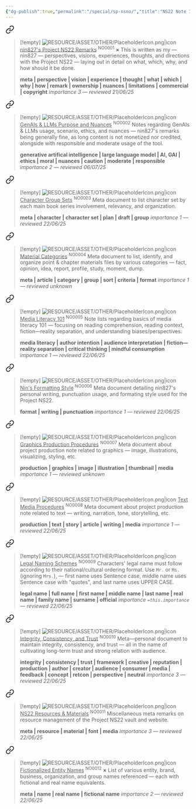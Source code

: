 ```yaml
---
{"dg-publish":true,"permalink":"/special/sp-nsno/","title":"NS22 Note Index","tags":["-special"]}
---
```



<div class="transclusion internal-embed is-loaded"><a class="markdown-embed-link" href="/material/note/no-0001/#profile" aria-label="Open link"><svg xmlns="http://www.w3.org/2000/svg" width="24" height="24" viewBox="0 0 24 24" fill="none" stroke="currentColor" stroke-width="2" stroke-linecap="round" stroke-linejoin="round" class="svg-icon lucide-link"><path d="M10 13a5 5 0 0 0 7.54.54l3-3a5 5 0 0 0-7.07-7.07l-1.72 1.71"></path><path d="M14 11a5 5 0 0 0-7.54-.54l-3 3a5 5 0 0 0 7.07 7.07l1.71-1.71"></path></svg></a><div class="markdown-embed">



>[!empty]
> ![RESOURCE/ASSET/OTHER/PlaceholderIcon.png|icon](/img/user/RESOURCE/ASSET/OTHER/PlaceholderIcon.png) <u class="title">nin827's Project NS22 Remarks</u> <sup class="title">NO0001</sup> <b class="title">×</b>
> This is written as my — nin827 — perspectives, visions, experiences, thoughts, and directions with the Project NS22 — laying out in detail on what, which, why, and how should it be done.
> 
> <b>meta | perspective | vision | experience | thought | what | which | why | how | remark | ownership | nuances | limitations | commercial | copyright</b>
> <i class="small">importance 3 — reviewed 21/06/25</i>

</div></div>


<div class="transclusion internal-embed is-loaded"><a class="markdown-embed-link" href="/material/note/no-0002/#profile" aria-label="Open link"><svg xmlns="http://www.w3.org/2000/svg" width="24" height="24" viewBox="0 0 24 24" fill="none" stroke="currentColor" stroke-width="2" stroke-linecap="round" stroke-linejoin="round" class="svg-icon lucide-link"><path d="M10 13a5 5 0 0 0 7.54.54l3-3a5 5 0 0 0-7.07-7.07l-1.72 1.71"></path><path d="M14 11a5 5 0 0 0-7.54-.54l-3 3a5 5 0 0 0 7.07 7.07l1.71-1.71"></path></svg></a><div class="markdown-embed">



>[!empty]
> ![RESOURCE/ASSET/OTHER/PlaceholderIcon.png|icon](/img/user/RESOURCE/ASSET/OTHER/PlaceholderIcon.png) <u class="title">GenAIs & LLMs Purpose and Nuances</u> <sup class="title">NO0002</sup> <b class="title"> </b>
> Notes regarding GenAIs & LLMs usage, scenario, ethics, and nuances — nin827's remarks being generally fine, as long content is not monetized nor credited, alongside with responsible and moderate usage of the tool.
> 
> <b>generative artifical intelligence | large language model | AI, GAI | ethics | moral | nuances | caution | moderate | responsible</b>
> <i class="small">importance 2 — reviewed 06/07/25</i>

</div></div>


<div class="transclusion internal-embed is-loaded"><a class="markdown-embed-link" href="/material/note/no-0003/#profile" aria-label="Open link"><svg xmlns="http://www.w3.org/2000/svg" width="24" height="24" viewBox="0 0 24 24" fill="none" stroke="currentColor" stroke-width="2" stroke-linecap="round" stroke-linejoin="round" class="svg-icon lucide-link"><path d="M10 13a5 5 0 0 0 7.54.54l3-3a5 5 0 0 0-7.07-7.07l-1.72 1.71"></path><path d="M14 11a5 5 0 0 0-7.54-.54l-3 3a5 5 0 0 0 7.07 7.07l1.71-1.71"></path></svg></a><div class="markdown-embed">



>[!empty]
> ![RESOURCE/ASSET/OTHER/PlaceholderIcon.png|icon](/img/user/RESOURCE/ASSET/OTHER/PlaceholderIcon.png) <u class="title">Character Group Sets</u> <sup class="title">NO0003</sup> <b class="title"> </b>
> Meta document to list character set by each main book series involvement, relevancy, and organization.
> 
> <b>meta | character | character set | plan | draft | group</b>
> <i class="small">importance 1 — reviewed 22/06/25</i>

</div></div>


<div class="transclusion internal-embed is-loaded"><a class="markdown-embed-link" href="/material/note/no-0004/#profile" aria-label="Open link"><svg xmlns="http://www.w3.org/2000/svg" width="24" height="24" viewBox="0 0 24 24" fill="none" stroke="currentColor" stroke-width="2" stroke-linecap="round" stroke-linejoin="round" class="svg-icon lucide-link"><path d="M10 13a5 5 0 0 0 7.54.54l3-3a5 5 0 0 0-7.07-7.07l-1.72 1.71"></path><path d="M14 11a5 5 0 0 0-7.54-.54l-3 3a5 5 0 0 0 7.07 7.07l1.71-1.71"></path></svg></a><div class="markdown-embed">



>[!empty]
> ![RESOURCE/ASSET/OTHER/PlaceholderIcon.png|icon](/img/user/RESOURCE/ASSET/OTHER/PlaceholderIcon.png) <u class="title">Material Categories</u> <sup class="title">NO0004</sup> <b class="title"> </b>
> Meta document to list, identify, and organize point & chapter materials files by various categories — fact, opinion, idea, report, profile, study, moment, dump.
> 
> <b>meta | article | category | group | sort | criteria | format</b>
> <i class="small">importance 1 — reviewed unknown</i>

</div></div>


<div class="transclusion internal-embed is-loaded"><a class="markdown-embed-link" href="/material/note/no-0005/#profile" aria-label="Open link"><svg xmlns="http://www.w3.org/2000/svg" width="24" height="24" viewBox="0 0 24 24" fill="none" stroke="currentColor" stroke-width="2" stroke-linecap="round" stroke-linejoin="round" class="svg-icon lucide-link"><path d="M10 13a5 5 0 0 0 7.54.54l3-3a5 5 0 0 0-7.07-7.07l-1.72 1.71"></path><path d="M14 11a5 5 0 0 0-7.54-.54l-3 3a5 5 0 0 0 7.07 7.07l1.71-1.71"></path></svg></a><div class="markdown-embed">



>[!empty]
> ![RESOURCE/ASSET/OTHER/PlaceholderIcon.png|icon](/img/user/RESOURCE/ASSET/OTHER/PlaceholderIcon.png) <u class="title">Media Literacy 101</u> <sup class="title">NO0005</sup> <b class="title"> </b>
> Note lists regarding basics of media literacy 101 — focusing on reading comprehension, reading context, fiction—reality separation, and understanding biases/perspectives.
> 
> <b>media literacy | author intention | audience interpretation | fiction—reality separation | critical thinking | mindful consumption</b>
> <i class="small">importance 1 — reviewed 22/06/25</i>

</div></div>


<div class="transclusion internal-embed is-loaded"><a class="markdown-embed-link" href="/material/note/no-0006/#profile" aria-label="Open link"><svg xmlns="http://www.w3.org/2000/svg" width="24" height="24" viewBox="0 0 24 24" fill="none" stroke="currentColor" stroke-width="2" stroke-linecap="round" stroke-linejoin="round" class="svg-icon lucide-link"><path d="M10 13a5 5 0 0 0 7.54.54l3-3a5 5 0 0 0-7.07-7.07l-1.72 1.71"></path><path d="M14 11a5 5 0 0 0-7.54-.54l-3 3a5 5 0 0 0 7.07 7.07l1.71-1.71"></path></svg></a><div class="markdown-embed">



>[!empty]
> ![RESOURCE/ASSET/OTHER/PlaceholderIcon.png|icon](/img/user/RESOURCE/ASSET/OTHER/PlaceholderIcon.png) <u class="title">Nin's Formatting Style</u> <sup class="title">NO0006</sup> <b class="title"> </b>
> Meta document detailing nin827's personal writing, punctuation usage, and formating style used for the Project NS22.
> 
> <b>format | writing | punctuation</b>
> <i class="small">importance 1 — reviewed 22/06/25</i>

</div></div>


<div class="transclusion internal-embed is-loaded"><a class="markdown-embed-link" href="/material/note/no-0007/#profile" aria-label="Open link"><svg xmlns="http://www.w3.org/2000/svg" width="24" height="24" viewBox="0 0 24 24" fill="none" stroke="currentColor" stroke-width="2" stroke-linecap="round" stroke-linejoin="round" class="svg-icon lucide-link"><path d="M10 13a5 5 0 0 0 7.54.54l3-3a5 5 0 0 0-7.07-7.07l-1.72 1.71"></path><path d="M14 11a5 5 0 0 0-7.54-.54l-3 3a5 5 0 0 0 7.07 7.07l1.71-1.71"></path></svg></a><div class="markdown-embed">



>[!empty]
> ![RESOURCE/ASSET/OTHER/PlaceholderIcon.png|icon](/img/user/RESOURCE/ASSET/OTHER/PlaceholderIcon.png) <u class="title">Graphics Production Procedures</u> <sup class="title">NO0007</sup> <b class="title"> </b>
> Meta document about project production note related to graphics — image, illustrations, visualizing, styling, etc.
> 
> <b>production | graphics | image | illustration | thumbnail | media</b>
> <i class="small">importance 1 — reviewed unknown</i>

</div></div>


<div class="transclusion internal-embed is-loaded"><a class="markdown-embed-link" href="/material/note/no-0008/#profile" aria-label="Open link"><svg xmlns="http://www.w3.org/2000/svg" width="24" height="24" viewBox="0 0 24 24" fill="none" stroke="currentColor" stroke-width="2" stroke-linecap="round" stroke-linejoin="round" class="svg-icon lucide-link"><path d="M10 13a5 5 0 0 0 7.54.54l3-3a5 5 0 0 0-7.07-7.07l-1.72 1.71"></path><path d="M14 11a5 5 0 0 0-7.54-.54l-3 3a5 5 0 0 0 7.07 7.07l1.71-1.71"></path></svg></a><div class="markdown-embed">



>[!empty]
> ![RESOURCE/ASSET/OTHER/PlaceholderIcon.png|icon](/img/user/RESOURCE/ASSET/OTHER/PlaceholderIcon.png) <u class="title">Text Media Procedures</u> <sup class="title">NO0008</sup> <b class="title"> </b>
> Meta document about project production note related to text — writing, narration, tone, storytelling, etc.
> 
> <b>production | text | story | article | writing | media</b>
> <i class="small">importance 1 — reviewed 22/06/25</i>

</div></div>


<div class="transclusion internal-embed is-loaded"><a class="markdown-embed-link" href="/material/note/no-0009/#profile" aria-label="Open link"><svg xmlns="http://www.w3.org/2000/svg" width="24" height="24" viewBox="0 0 24 24" fill="none" stroke="currentColor" stroke-width="2" stroke-linecap="round" stroke-linejoin="round" class="svg-icon lucide-link"><path d="M10 13a5 5 0 0 0 7.54.54l3-3a5 5 0 0 0-7.07-7.07l-1.72 1.71"></path><path d="M14 11a5 5 0 0 0-7.54-.54l-3 3a5 5 0 0 0 7.07 7.07l1.71-1.71"></path></svg></a><div class="markdown-embed">



>[!empty]
> ![RESOURCE/ASSET/OTHER/PlaceholderIcon.png|icon](/img/user/RESOURCE/ASSET/OTHER/PlaceholderIcon.png) <u class="title">Legal Naming Schemes</u> <sup class="title">NO0009</sup> <b class="title"> </b>
> Characters' legal name must follow according to their national/cultural ordering format. Use `Mr.` or `Ms.` (ignoring `Mrs.`), — first name uses Sentence case, middle name uses Sentence case with "quotes", and last name uses UPPER CASE.
> 
> <b>legal name | full name | first name | middle name | last name | real name | family name | surname | official</b>
> <i class="small">importance `=this.importance` — reviewed 22/06/25</i>

</div></div>


<div class="transclusion internal-embed is-loaded"><a class="markdown-embed-link" href="/material/note/no-0010/#profile" aria-label="Open link"><svg xmlns="http://www.w3.org/2000/svg" width="24" height="24" viewBox="0 0 24 24" fill="none" stroke="currentColor" stroke-width="2" stroke-linecap="round" stroke-linejoin="round" class="svg-icon lucide-link"><path d="M10 13a5 5 0 0 0 7.54.54l3-3a5 5 0 0 0-7.07-7.07l-1.72 1.71"></path><path d="M14 11a5 5 0 0 0-7.54-.54l-3 3a5 5 0 0 0 7.07 7.07l1.71-1.71"></path></svg></a><div class="markdown-embed">



>[!empty]
> ![RESOURCE/ASSET/OTHER/PlaceholderIcon.png|icon](/img/user/RESOURCE/ASSET/OTHER/PlaceholderIcon.png) <u class="title">Integrity, Consistency, and Trust</u> <sup class="title">NO0010</sup> <b class="title"> </b>
> Meta—personal document to maintain integrity, consistency, and trust — all in the name of cultivating long-term trust and strong relation with audience.
> 
> <b>integrity | consistency | trust | framework | creative | reputation | production | author | creator | audience | consumer | media | feedback | concept | retcon | perspective | neutral</b>
> <i class="small">importance 3 — reviewed 22/06/25</i>

</div></div>


<div class="transclusion internal-embed is-loaded"><a class="markdown-embed-link" href="/material/note/no-0011/#profile" aria-label="Open link"><svg xmlns="http://www.w3.org/2000/svg" width="24" height="24" viewBox="0 0 24 24" fill="none" stroke="currentColor" stroke-width="2" stroke-linecap="round" stroke-linejoin="round" class="svg-icon lucide-link"><path d="M10 13a5 5 0 0 0 7.54.54l3-3a5 5 0 0 0-7.07-7.07l-1.72 1.71"></path><path d="M14 11a5 5 0 0 0-7.54-.54l-3 3a5 5 0 0 0 7.07 7.07l1.71-1.71"></path></svg></a><div class="markdown-embed">



>[!empty]
> ![RESOURCE/ASSET/OTHER/PlaceholderIcon.png|icon](/img/user/RESOURCE/ASSET/OTHER/PlaceholderIcon.png) <u class="title">NS22 Resources & Materials</u> <sup class="title">NO0011</sup> <b class="title"> </b>
> Miscellaneous meta remarks on resource management of the Project NS22 vault and website.
> 
> <b>meta | resource | material | font | media</b>
> <i class="small">importance 3 — reviewed 22/06/25</i>

</div></div>


<div class="transclusion internal-embed is-loaded"><a class="markdown-embed-link" href="/material/note/no-0012/#profile" aria-label="Open link"><svg xmlns="http://www.w3.org/2000/svg" width="24" height="24" viewBox="0 0 24 24" fill="none" stroke="currentColor" stroke-width="2" stroke-linecap="round" stroke-linejoin="round" class="svg-icon lucide-link"><path d="M10 13a5 5 0 0 0 7.54.54l3-3a5 5 0 0 0-7.07-7.07l-1.72 1.71"></path><path d="M14 11a5 5 0 0 0-7.54-.54l-3 3a5 5 0 0 0 7.07 7.07l1.71-1.71"></path></svg></a><div class="markdown-embed">



>[!empty]
> ![RESOURCE/ASSET/OTHER/PlaceholderIcon.png|icon](/img/user/RESOURCE/ASSET/OTHER/PlaceholderIcon.png) <u class="title">Fictionalized Entity Names</u> <sup class="title">NO0012</sup> <b class="title">×</b>
> List of various entity, brand, business, organization, and group names referenced — each with fictional and real name equivalents.
> 
> <b>meta | name | real name | fictional name</b>
> <i class="small">importance 2 — reviewed 22/06/25</i>

</div></div>


